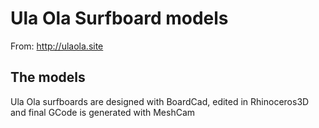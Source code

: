 # Ula Ola Surfboard models
From: http://ulaola.site


## The models
Ula Ola surfboards are designed with BoardCad, edited in Rhinoceros3D and final GCode is generated with MeshCam
